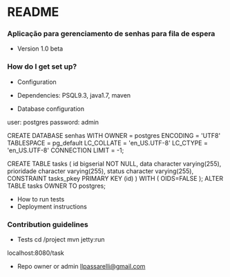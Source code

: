 # README #

### Aplicação para gerenciamento de senhas para fila de espera ###

* Version 1.0 beta

### How do I get set up? ###

* Configuration
* Dependencies: PSQL9.3, java1.7, maven

* Database configuration

user: postgres
password: admin

CREATE DATABASE senhas
  WITH OWNER = postgres
       ENCODING = 'UTF8'
       TABLESPACE = pg_default
       LC_COLLATE = 'en_US.UTF-8'
       LC_CTYPE = 'en_US.UTF-8'
       CONNECTION LIMIT = -1;
 
CREATE TABLE tasks
(
  id bigserial NOT NULL,
  data character varying(255),
  prioridade character varying(255),
  status character varying(255),
  CONSTRAINT tasks_pkey PRIMARY KEY (id)
)
WITH (
  OIDS=FALSE
);
ALTER TABLE tasks
  OWNER TO postgres;
* How to run tests
* Deployment instructions

### Contribution guidelines ###

* Tests
cd /project
mvn jetty:run

localhost:8080/task

* Repo owner or admin 
llpassarelli@gmail.com
